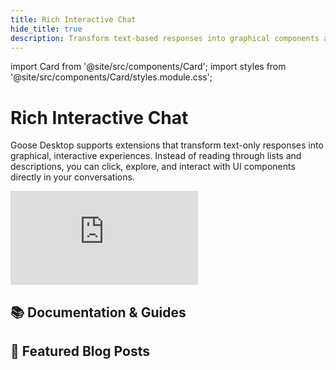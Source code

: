 ```yaml
---
title: Rich Interactive Chat
hide_title: true
description: Transform text-based responses into graphical components and interactive elements
---
```


import Card from '@site/src/components/Card';
import styles from '@site/src/components/Card/styles.module.css';

<h1 className={styles.pageTitle}>Rich Interactive Chat</h1>
<p className={styles.pageDescription}>
  Goose Desktop supports extensions that transform text-only responses into graphical, interactive experiences. Instead of reading through lists and descriptions, you can click, explore, and interact with UI components directly in your conversations.
</p>

 <div className="video-container margin-bottom--lg">
  <iframe 
    src="https://www.youtube.com/embed/QJHGvsVXhjw"
    title="Turn Any AI Chat Into an Interactive Experience | MCP-UI"
    frameBorder="0"
    allow="accelerometer; autoplay; clipboard-write; encrypted-media; gyroscope; picture-in-picture"
    allowFullScreen
  ></iframe>
</div> 

<div className={styles.categorySection}>
  <h2 className={styles.categoryTitle}>📚 Documentation & Guides</h2>
  <div className={styles.cardGrid}>
    <Card 
      title="MCP-UI Extensions"
      description="Goose transforms text-based responses into engaging graphical and interactive user experiences."
      link="/docs/guides/interactive-chat/mcp-ui"
    />
  </div>
</div>

<div className={styles.categorySection}>
  <h2 className={styles.categoryTitle}>📝 Featured Blog Posts</h2>
  <div className={styles.cardGrid}>
    <Card      
      title="MCP UI: Bringing the Browser into the Agent"
      description="MCP-UI servers return content that Goose Desktop renders as rich, embeddable UI."
      link="/blog/2025/08/11/mcp-ui-post-browser-world"
    />
  </div>
</div>